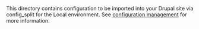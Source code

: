 This directory contains configuration to be imported into your Drupal site via config_split for the Local environment. See [configuration management](http://blt.readthedocs.io/en/latest/readme/configuration-management/) for more information.
